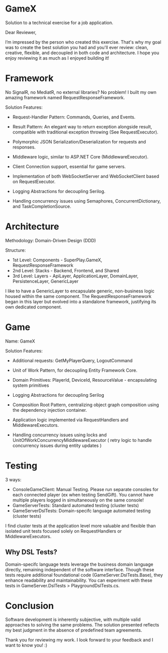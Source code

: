 # GameX
Solution to a technical exercise for a job application. 

Dear Reviewer,

I’m impressed by the person who created this exercise. That's why my goal was to create the best solution you had and you'll ever review: clean, creative, flexible, and decoupled in both code and architecture. I hope you enjoy reviewing it as much as I enjoyed building it!

# Framework

No SignalR, no MediatR, no external libraries? No problem! I built my own amazing framework named RequestResponseFramework. 

Solution Features:

- Request-Handler Pattern: Commands, Queries, and Events.

- Result Pattern: An elegant way to return exception alongside result, compatible with traditional exception throwing (See RequestExecutor).

- Polymorphic JSON Serialization/Deserialization for requests and responses.

- Middleware logic, similar to ASP.NET Core (MiddlewareExecutor).

- Client Connection support, essential for game servers.

- Implementation of both WebSocketServer and WebSocketClient based on RequestExecutor.

- Logging Abstractions for decoupling Serilog.

- Handling concurrency issues using Semaphores, ConcurrentDictionary, and TaskCompletionSource.

# Architecture

Methodology: Domain-Driven Design (DDD)

Structure:

- 1st Level: Components - SuperPlay.GameX, RequestResponseFramework
- 2nd Level: Stacks - Backend, Frontend, and Shared
- 3rd Level: Layers - ApiLayer, ApplicationLayer, DomainLayer, PersistenceLayer, GenericLayer

I like to have a GenericLayer to encapsulate generic, non-business logic housed within the same component. The RequestResponseFramework began in this layer but evolved into a standalone framework, justifying its own dedicated component.

# Game

Name: GameX

Solution Features:

- Additional requests: GetMyPlayerQuery, LogoutCommand

- Unit of Work Pattern, for decoupling Entity Framework Core.

- Domain Primitives:  PlayerId, DeviceId, ResourceValue - encapsulating system primitives 

- Logging Abstractions for decoupling Serilog

- Composition Root Pattern, centralizing object graph composition using the dependency injection container.

- Application logic implemented via RequestHandlers and MiddlewareExecutors.

- Handling concurrency issues using locks and UnitOfWorkConcurrencyMiddlewareExecutor (  retry logic to handle concurrency issues during entity updates )

# Testing

3 ways:

- ConsoleGameClient: Manual Testing. Please run separate consoles for each connected player (ex when testing SendGift). You cannot have multiple players logged in simultaneously on the same console!
- GameServerTests: Standard automated testing (cluster tests)
- GameServerDslTests: Domain-specifc language automated testing (cluster tests)

I find cluster tests at the application level more valuable and flexible than isolated unit tests focused solely on RequestHandlers or MiddlewareExecutors.

## Why DSL Tests?
Domain-specifc language tests leverage the business domain language directly, remaining independent of the software interface. Though these tests require additional foundational code (GameServer.DslTests.Base), they enhance readability and maintainability. You can experiment with these tests in GameServer.DslTests > PlaygroundDslTests.cs.

# Conclusion

Software development is inherently subjective, with multiple valid approaches to solving the same problems. The solution presented reflects my best judgment in the absence of predefined team agreements.

Thank you for reviewing my work. I look forward to your feedback and I want to know you! :)
